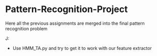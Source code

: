# Pattern-Recognition-Project

Here all the previous assignments are merged into the final pattern recognition problem

J:
- Use HMM_TA.py and try to get it to work with our feature extractor

